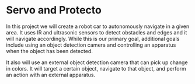 Servo and Protecto
==================

In this project we will create a robot car to autonomously navigate in a given area.  It uses IR and ultrasonic sensors to detect obstacles and edges and it will navigate accordingly.  While this is our primary goal, additional goals include using an object detection camera and controlling an apparatus when the object has been detected.

It also will use an external object detection camera that can pick up change in colors.  It will target a certain object, navigate to that object, and perform an action with an external apparatus. 
